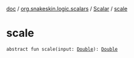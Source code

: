 [doc](../../index.md) / [org.snakeskin.logic.scalars](../index.md) / [Scalar](index.md) / [scale](./scale.md)

# scale

`abstract fun scale(input: `[`Double`](https://kotlinlang.org/api/latest/jvm/stdlib/kotlin/-double/index.html)`): `[`Double`](https://kotlinlang.org/api/latest/jvm/stdlib/kotlin/-double/index.html)